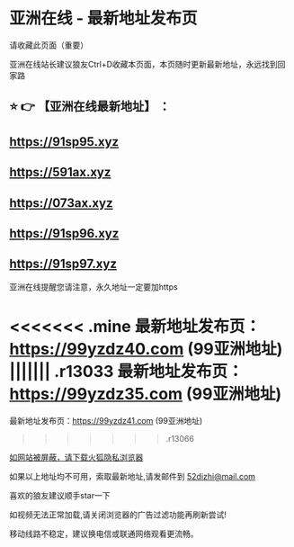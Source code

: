 # 亚洲在线 - 最新地址发布页

请收藏此页面（重要）

亚洲在线站长建议狼友Ctrl+D收藏本页面，本页随时更新最新地址，永远找到回家路

## :star: :point_right: 【亚洲在线最新地址】 ：
## https://91sp95.xyz
## https://591ax.xyz
## https://073ax.xyz
## https://91sp96.xyz
## https://91sp97.xyz


亚洲在线提醒您请注意，永久地址一定要加https

<<<<<<< .mine
最新地址发布页：https://99yzdz40.com (99亚洲地址)
||||||| .r13033
最新地址发布页：https://99yzdz35.com (99亚洲地址)
=======
最新地址发布页：https://99yzdz41.com (99亚洲地址)
>>>>>>> .r13066

[如网站被屏蔽，请下载火狐隐私浏览器](https://www.firefox.com.cn)

如果以上地址均不可用，索取最新地址,请发邮件到 <52dizhi@mail.com>

喜欢的狼友建议顺手star一下

如视频无法正常加载,请关闭浏览器的广告过滤功能再刷新尝试!

移动线路不稳定，建议换电信或联通网络观看更流畅。
